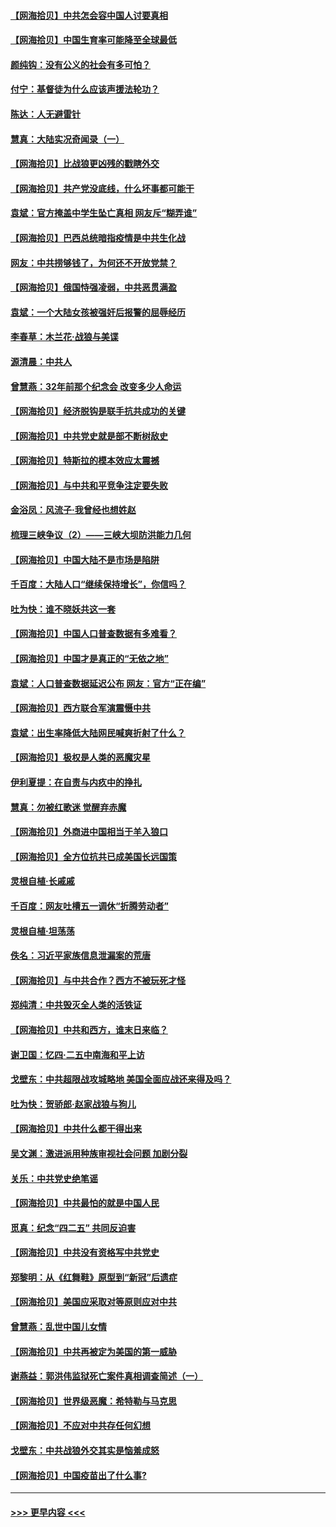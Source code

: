 #### [【网海拾贝】中共怎会容中国人讨要真相](../pages/nsc993/n12952161.md?t=05161302) 
#### [【网海拾贝】中国生育率可能降至全球最低](../pages/nsc993/n12948793.md?t=05161302) 
#### [颜纯钩：没有公义的社会有多可怕？](../pages/nsc993/n12947626.md?t=05161302) 
#### [付宁：基督徒为什么应该声援法轮功？](../pages/nsc993/n12947233.md?t=05161302) 
#### [陈达：人无避雷针](../pages/nsc993/n12947098.md?t=05161302) 
#### [慧真：大陆实况奇闻录（一）](../pages/nsc993/n12945811.md?t=05161302) 
#### [【网海拾贝】比战狼更凶残的戳瞎外交](../pages/nsc993/n12945717.md?t=05161302) 
#### [【网海拾贝】共产党没底线，什么坏事都可能干](../pages/nsc993/n12942090.md?t=05161302) 
#### [袁斌：官方掩盖中学生坠亡真相 网友斥“糊弄谁”](../pages/nsc993/n12942029.md?t=05161302) 
#### [【网海拾贝】巴西总统暗指疫情是中共生化战](../pages/nsc993/n12938999.md?t=05161302) 
#### [网友：中共捞够钱了，为何还不开放党禁？](../pages/nsc993/n12938952.md?t=05161302) 
#### [【网海拾贝】俄国恃强凌弱，中共恶贯满盈](../pages/nsc993/n12936626.md?t=05161302) 
#### [袁斌：一个大陆女孩被强奸后报警的屈辱经历](../pages/nsc993/n12936547.md?t=05161302) 
#### [李春草：木兰花·战狼与美谍](../pages/nsc993/n12935995.md?t=05161302) 
#### [源清晨：中共人](../pages/nsc993/n12935589.md?t=05161302) 
#### [曾慧燕：32年前那个纪念会 改变多少人命运](../pages/nsc993/n12934233.md?t=05161302) 
#### [【网海拾贝】经济脱钩是联手抗共成功的关键](../pages/nsc993/n12934176.md?t=05161302) 
#### [【网海拾贝】中共党史就是部不断树敌史](../pages/nsc993/n12932844.md?t=05161302) 
#### [【网海拾贝】特斯拉的模本效应太震撼](../pages/nsc993/n12925626.md?t=05161302) 
#### [【网海拾贝】与中共和平竞争注定要失败](../pages/nsc993/n12923326.md?t=05161302) 
#### [金浴凤：风流子‧我曾经也想姓赵](../pages/nsc993/n12920911.md?t=05161302) 
#### [梳理三峡争议（2）——三峡大坝防洪能力几何](../pages/nsc993/n12920173.md?t=05161302) 
#### [【网海拾贝】中国大陆不是市场是陷阱](../pages/nsc993/n12920143.md?t=05161302) 
#### [千百度：大陆人口“继续保持增长”，你信吗？](../pages/nsc993/n12918946.md?t=05161302) 
#### [吐为快：谁不晓妖共这一套](../pages/nsc993/n12918941.md?t=05161302) 
#### [【网海拾贝】中国人口普查数据有多难看？](../pages/nsc993/n12917822.md?t=05161302) 
#### [【网海拾贝】中国才是真正的“无依之地”](../pages/nsc993/n12915845.md?t=05161302) 
#### [袁斌：人口普查数据延迟公布 网友：官方“正在编”](../pages/nsc993/n12915748.md?t=05161302) 
#### [【网海拾贝】西方联合军演震慑中共](../pages/nsc993/n12913466.md?t=05161302) 
#### [袁斌：出生率降低大陆网民喊爽折射了什么？](../pages/nsc993/n12913365.md?t=05161302) 
#### [【网海拾贝】极权是人类的恶魔灾星](../pages/nsc993/n12910697.md?t=05161302) 
#### [伊利夏提：在自责与内疚中的挣扎](../pages/nsc993/n12910493.md?t=05161302) 
#### [慧真：勿被红歌迷 觉醒弃赤魔](../pages/nsc993/n12910485.md?t=05161302) 
#### [【网海拾贝】外商进中国相当于羊入狼口](../pages/nsc993/n12908274.md?t=05161302) 
#### [【网海拾贝】全方位抗共已成美国长远国策](../pages/nsc993/n12906878.md?t=05161302) 
#### [灵根自植‧长戚戚](../pages/nsc993/n12905585.md?t=05161302) 
#### [千百度：网友吐槽五一调休“折腾劳动者”](../pages/nsc993/n12905934.md?t=05161302) 
#### [灵根自植‧坦荡荡](../pages/nsc993/n12905562.md?t=05161302) 
#### [佚名：习近平家族信息泄漏案的荒唐](../pages/nsc993/n12904705.md?t=05161302) 
#### [【网海拾贝】与中共合作？西方不被玩死才怪](../pages/nsc993/n12903873.md?t=05161302) 
#### [郑纯清：中共毁灭全人类的活铁证](../pages/nsc993/n12903785.md?t=05161302) 
#### [【网海拾贝】中共和西方，谁末日来临？](../pages/nsc993/n12903482.md?t=05161302) 
#### [谢卫国：忆四‧二五中南海和平上访](../pages/nsc993/n12902192.md?t=05161302) 
#### [戈壁东：中共超限战攻城略地 美国全面应战还来得及吗？](../pages/nsc993/n12902297.md?t=05161302) 
#### [吐为快：贺骄郎‧赵家战狼与狗儿](../pages/nsc993/n12902280.md?t=05161302) 
#### [【网海拾贝】中共什么都干得出来](../pages/nsc993/n12897500.md?t=05161302) 
#### [吴文渊：激进派用种族审视社会问题 加剧分裂](../pages/nsc993/n12893881.md?t=05161302) 
#### [关乐：中共党史绝笔谣](../pages/nsc993/n12897270.md?t=05161302) 
#### [【网海拾贝】中共最怕的就是中国人民](../pages/nsc993/n12894705.md?t=05161302) 
#### [觅真：纪念“四二五” 共同反迫害](../pages/nsc993/n12894553.md?t=05161302) 
#### [【网海拾贝】中共没有资格写中共党史](../pages/nsc993/n12892231.md?t=05161302) 
#### [郑黎明：从《红舞鞋》原型到“新冠”后遗症](../pages/nsc993/n12890469.md?t=05161302) 
#### [【网海拾贝】美国应采取对等原则应对中共](../pages/nsc993/n12889176.md?t=05161302) 
#### [曾慧燕：乱世中国儿女情](../pages/nsc993/n12887931.md?t=05161302) 
#### [【网海拾贝】中共再被定为美国的第一威胁](../pages/nsc993/n12887580.md?t=05161302) 
#### [谢燕益：郭洪伟监狱死亡案件真相调查简述（一）](../pages/nsc993/n12885648.md?t=05161302) 
#### [【网海拾贝】世界级恶魔：希特勒与马克思](../pages/nsc993/n12884062.md?t=05161302) 
#### [【网海拾贝】不应对中共存任何幻想](../pages/nsc993/n12881460.md?t=05161302) 
#### [戈壁东：中共战狼外交其实是恼羞成怒](../pages/nsc993/n12880392.md?t=05161302) 
#### [【网海拾贝】中国疫苗出了什么事?](../pages/nsc993/n12879124.md?t=05161302) 

----
#### [ >>> 更早内容 <<< ](../indexes/nsc993-earlier.md)
